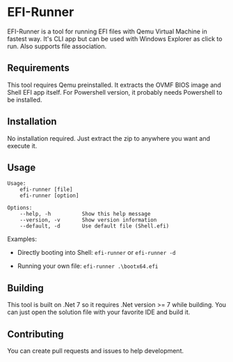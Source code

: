 # EFI-Runner
EFI-Runner is a tool for running EFI files with Qemu Virtual Machine in fastest way. It's CLI app but can be used with Windows Explorer as click to run. Also supports file association.

## Requirements
This tool requires Qemu preinstalled. It extracts the OVMF BIOS image and Shell EFI app itself. For Powershell version, it probably needs Powershell to be installed.

## Installation
No installation required. Just extract the zip to anywhere you want and execute it.

## Usage
```
Usage: 
    efi-runner [file]
    efi-runner [option]

Options:
    --help, -h          Show this help message
    --version, -v       Show version information
    --default, -d       Use default file (Shell.efi)
```
Examples:
- Directly booting into Shell:
  `efi-runner` or `efi-runner -d`

- Running your own file:
  `efi-runner .\bootx64.efi`
  
## Building
This tool is built on .Net 7 so it requires .Net version >= 7 while building. You can just open the solution file with your favorite IDE and build it.

## Contributing
You can create pull requests and issues to help development.

